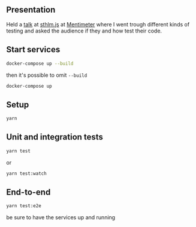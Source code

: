 
## Presentation

Held a [talk](https://www.mentimeter.com/s/35c99a50fe2dcd32e0a5cbae32a31201/d69aec3b2530) at [sthlm.js](https://www.meetup.com/sthlm-js/events/264720555/) at [Mentimeter](https://www.mentimeter.com/) where I went trough different kinds of testing and asked the audience if they and how test their code. 

## Start services

```bash
docker-compose up --build
```

then it's possible to omit `--build`

```bash
docker-compose up
```



## Setup

```bash
yarn
```


## Unit and integration tests

```bash
yarn test
```
or
```bash
yarn test:watch
```


## End-to-end

```bash
yarn test:e2e
```

be sure to have the services up and running



